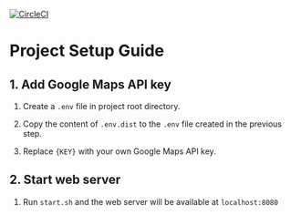 [![CircleCI](https://circleci.com/gh/lunglung876/van-order/tree/master.svg?style=svg)](https://circleci.com/gh/lunglung876/van-order/tree/master)

# Project Setup Guide

## 1. Add Google Maps API key
1. Create a `.env` file in project root directory.

2. Copy the content of `.env.dist` to the `.env` file created in the previous step.

3. Replace `{KEY}` with your own Google Maps API key.

## 2. Start web server

1. Run `start.sh` and the web server will be available at `localhost:8080`

